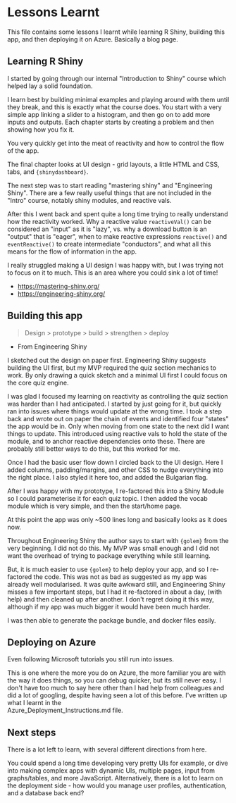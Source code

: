
# Lessons Learnt

This file contains some lessons I learnt while learning R Shiny, building this 
app, and then deploying it on Azure. Basically a blog page.


## Learning R Shiny

I started by going through our internal "Introduction to Shiny" course which
helped lay a solid foundation. 

I learn best by building minimal examples and playing around with them until
they break, and this is exactly what the course does. You start with a very
simple app linking a slider to a histogram, and then go on to add more inputs
and outputs. Each chapter starts by creating a problem and then showing how
you fix it. 

You very quickly get into the meat of reactivity and how to control the flow
of the app.  

The final chapter looks at UI design - grid layouts, a little HTML and CSS, 
tabs, and `{shinydashboard}`.


The next step was to start reading "mastering shiny" and "Engineering Shiny".
There are a few really useful things that are not included in the "Intro"
course, notably shiny modules, and reactive vals. 

After this I went back and spent quite a long time trying to really understand 
how the reactivity 
worked. Why a reactive value `reactiveVal()` can be considered an 
"input" as it is "lazy", vs. why a download button is an "output" that is 
"eager", when to make reactive expressions `reactive()` and `eventReactive()` 
to create intermediate "conductors", and what all this means for the flow of 
information in the app. 
  
I really struggled making a UI design I was happy with, but I was trying not to
focus on it to much. This is an area where you could sink a lot of time! 


* https://mastering-shiny.org/
* https://engineering-shiny.org/


## Building this app

> Design > prototype > build > strengthen > deploy 
 - From Engineering Shiny 

I sketched out the design on paper first. Engineering Shiny suggests building
the UI first, but my MVP required the quiz section mechanics to work. 
By only drawing a quick sketch and a minimal UI first I could focus on the
core quiz engine. 

I was glad I focused my learning on reactivity as controlling the quiz section
was harder than I had anticipated. I started by just going for it, but quickly
ran into issues where things would update at the wrong time. 
I took a step back and wrote out on paper the chain of events and identified
four "states" the app would be in. Only when moving from one state to the 
next did I want things to update. 
This introduced using reactive vals to hold the state of the
module, and to anchor reactive dependencies onto these. 
There are probably still better ways to do this, but this worked for me. 

Once I had the basic user flow down I circled back to the UI design. Here I 
added columns, padding/margins, and other CSS to nudge everything into the
right place. I also styled it here too, and added the Bulgarian flag. 

After I was happy with my prototype, I re-factored this into a Shiny Module
so I could parameterise it for each quiz topic. I then added the vocab module
which is very simple, and then the start/home page. 

At this point the app was only ~500 lines long and basically looks as it
does now. 

Throughout Engineering Shiny the author says to start with `{golem}` from the
very beginning. I did not do this. My MVP was small enough and I did not 
want the overhead of trying to package everything while still learning. 

But, it is much easier to use `{golem}` to help deploy your app, and so I
re-factored the code. This was not as bad as suggested as my app was already
well modularised. It was quite awkward still, and Engineering Shiny misses a 
few important steps, but I had it re-factored in about a day, (with help)
and then cleaned up after another. I don't regret doing it this
way, although if my app was much bigger it would have been much harder. 

I was then able to generate the package bundle, and docker files easily. 


## Deploying on Azure

Even following Microsoft tutorials you still run into issues. 

This is one where the more you do on Azure, the more familiar you are with the
way it does things, so you can debug quicker, but its still never easy.
I don't have too much to say
here other than I had help from colleagues and did a lot of googling, despite
having seen a lot of this before. I've written up what I learnt in the   
Azure_Deployment_Instructions.md file. 
 

## Next steps

There is a lot left to learn, with several different directions from here.

You could spend a long time developing very pretty UIs for example, 
or dive into making complex apps with dynamic UIs, multiple pages, input from
graphs/tables, and more JavaScript. Alternatively, there is a lot to learn
on the deployment side - how would you manage user profiles, authentication, 
and a database back end?

